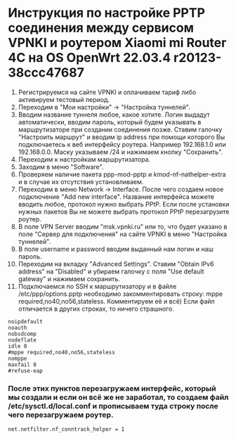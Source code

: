 # Инструкция по настройке PPTP соединения между сервисом VPNKI и роутером Xiaomi mi Router 4C на OS OpenWrt 22.03.4 r20123-38ccc47687

1. Регистрируемся на сайте VPNKI и оплачиваем тариф либо активируем тестовый период.
2. Переходим в "Мои настройки" -> "Настройка туннелей".
3. Вводим название туннеля любое, какое хотите. Логин выдадут автоматически, вводим пароль, который будем указывать в маршрутизаторе при создании соединения позже. Ставим галочку "Настроить маршрут" и вводим ip address при помощи которого Вы подключаетесь к веб интерфейсу роутера. Например 192.168.1.0 или 192.168.0.0. Маску указываем /24 и нажимаем кнопку "Сохранить".
4. Переходим к настройкам маршрутизатора.
5. Заходим в меню "Software".
6. Проверяем наличие пакета ppp-mod-pptp и kmod-nf-nathelper-extra и в случае их отсутствия установливаем.
7. Переходим в меню Network -> Interface. После чего создаем новое подключение "Add new interface". Название интерфейса можете вводить любое, протокол нужно выбрать PPtP. Если после установки нужных пакетов Вы не можете выбрать протокол PPtP перезагрузите роутер. 
8. В поле VPN Server вводим "msk.vpnki.ru" или то, что будет указано в поле "Cервер для подключения" на сайте VPNKI в меню "Настройка туннелей".
9. В поле username и password вводим выданный нам логин и наш пароль.
10. Переходим на вкладку "Advanced Settings". Ставим "Obtain IPv6 address" на "Disabled" и убираем галочку с поля "Use default gateway" и нажимаем сохранить.
11. Подключаемся по SSH к маршрутизатору и в файле /etc/ppp/options.pptp необходимо закомментировать строку: mppe required,no40,no56,stateless. Комментируем её и всё)
Если файл отличается в других строках, то ничего страшного.

```
noipdefault
noauth
nobsdcomp
nodeflate
idle 0
#mppe required,no40,no56,stateless
nomppe
maxfail 0
#refuse-eap
```
### После этих пунктов перезагружаем интерфейс, который мы создали и если он всё же не заработал, то создаем файл /etc/sysctl.d/local.conf и прописываем туда строку после чего перезагружаем роутер.
`
net.netfilter.nf_conntrack_helper = 1
`
 
